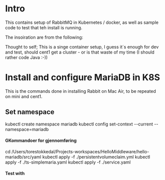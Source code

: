 # Intro
This contains setup of RabbitMQ in Kubernetes / docker, as well as sample code to test that teh install is running.

The insoiration are from the following:

Thought to self; This is a singe container setup, I guess it´s enough for dev and test, should cent1 get a cluster - or is that waste of my time (I should rather code Java :-))

# Install and configure MariaDB in K8S
This is the commands done in installing Rabbit on Mac Air, to be repeated on mini and cent1.

## Set namespace
kubectl create namespace mariadb
kubectl config set-context --current --namespace=mariadb

#### GKommandoer for gjennomføring
 cd /Users/torestokkedal/Projects-workspaces/HelloMiddleware/hello-mariadb/src/yaml
 kubectl apply -f ./persistentvolumeclaim.yml
 kubectl apply -f ./ts-simplemaria.yaml
 kubectl apply -f ./service.yaml

 #### Test with